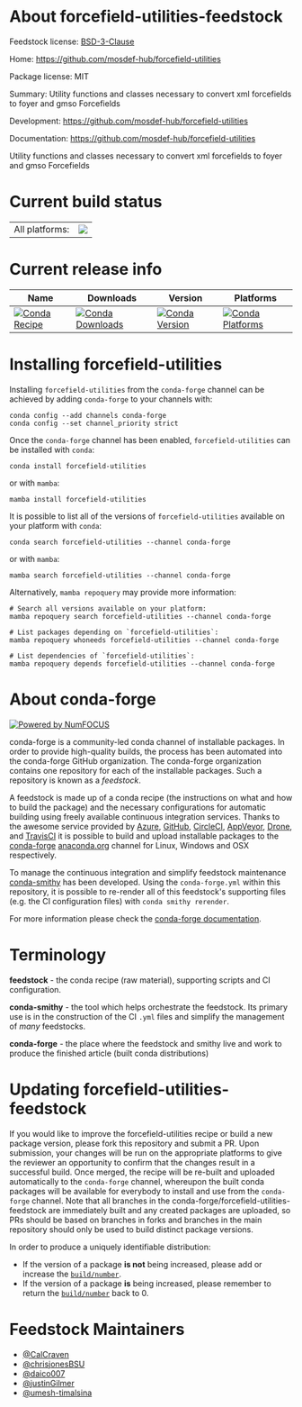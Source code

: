 About forcefield-utilities-feedstock
====================================

Feedstock license: [BSD-3-Clause](https://github.com/conda-forge/forcefield-utilities-feedstock/blob/main/LICENSE.txt)

Home: https://github.com/mosdef-hub/forcefield-utilities

Package license: MIT

Summary: Utility functions and classes necessary to convert xml forcefields to foyer and gmso Forcefields

Development: https://github.com/mosdef-hub/forcefield-utilities

Documentation: https://github.com/mosdef-hub/forcefield-utilities

Utility functions and classes necessary to convert xml forcefields to foyer and gmso Forcefields


Current build status
====================


<table><tr><td>All platforms:</td>
    <td>
      <a href="https://dev.azure.com/conda-forge/feedstock-builds/_build/latest?definitionId=15810&branchName=main">
        <img src="https://dev.azure.com/conda-forge/feedstock-builds/_apis/build/status/forcefield-utilities-feedstock?branchName=main">
      </a>
    </td>
  </tr>
</table>

Current release info
====================

| Name | Downloads | Version | Platforms |
| --- | --- | --- | --- |
| [![Conda Recipe](https://img.shields.io/badge/recipe-forcefield--utilities-green.svg)](https://anaconda.org/conda-forge/forcefield-utilities) | [![Conda Downloads](https://img.shields.io/conda/dn/conda-forge/forcefield-utilities.svg)](https://anaconda.org/conda-forge/forcefield-utilities) | [![Conda Version](https://img.shields.io/conda/vn/conda-forge/forcefield-utilities.svg)](https://anaconda.org/conda-forge/forcefield-utilities) | [![Conda Platforms](https://img.shields.io/conda/pn/conda-forge/forcefield-utilities.svg)](https://anaconda.org/conda-forge/forcefield-utilities) |

Installing forcefield-utilities
===============================

Installing `forcefield-utilities` from the `conda-forge` channel can be achieved by adding `conda-forge` to your channels with:

```
conda config --add channels conda-forge
conda config --set channel_priority strict
```

Once the `conda-forge` channel has been enabled, `forcefield-utilities` can be installed with `conda`:

```
conda install forcefield-utilities
```

or with `mamba`:

```
mamba install forcefield-utilities
```

It is possible to list all of the versions of `forcefield-utilities` available on your platform with `conda`:

```
conda search forcefield-utilities --channel conda-forge
```

or with `mamba`:

```
mamba search forcefield-utilities --channel conda-forge
```

Alternatively, `mamba repoquery` may provide more information:

```
# Search all versions available on your platform:
mamba repoquery search forcefield-utilities --channel conda-forge

# List packages depending on `forcefield-utilities`:
mamba repoquery whoneeds forcefield-utilities --channel conda-forge

# List dependencies of `forcefield-utilities`:
mamba repoquery depends forcefield-utilities --channel conda-forge
```


About conda-forge
=================

[![Powered by
NumFOCUS](https://img.shields.io/badge/powered%20by-NumFOCUS-orange.svg?style=flat&colorA=E1523D&colorB=007D8A)](https://numfocus.org)

conda-forge is a community-led conda channel of installable packages.
In order to provide high-quality builds, the process has been automated into the
conda-forge GitHub organization. The conda-forge organization contains one repository
for each of the installable packages. Such a repository is known as a *feedstock*.

A feedstock is made up of a conda recipe (the instructions on what and how to build
the package) and the necessary configurations for automatic building using freely
available continuous integration services. Thanks to the awesome service provided by
[Azure](https://azure.microsoft.com/en-us/services/devops/), [GitHub](https://github.com/),
[CircleCI](https://circleci.com/), [AppVeyor](https://www.appveyor.com/),
[Drone](https://cloud.drone.io/welcome), and [TravisCI](https://travis-ci.com/)
it is possible to build and upload installable packages to the
[conda-forge](https://anaconda.org/conda-forge) [anaconda.org](https://anaconda.org/)
channel for Linux, Windows and OSX respectively.

To manage the continuous integration and simplify feedstock maintenance
[conda-smithy](https://github.com/conda-forge/conda-smithy) has been developed.
Using the ``conda-forge.yml`` within this repository, it is possible to re-render all of
this feedstock's supporting files (e.g. the CI configuration files) with ``conda smithy rerender``.

For more information please check the [conda-forge documentation](https://conda-forge.org/docs/).

Terminology
===========

**feedstock** - the conda recipe (raw material), supporting scripts and CI configuration.

**conda-smithy** - the tool which helps orchestrate the feedstock.
                   Its primary use is in the construction of the CI ``.yml`` files
                   and simplify the management of *many* feedstocks.

**conda-forge** - the place where the feedstock and smithy live and work to
                  produce the finished article (built conda distributions)


Updating forcefield-utilities-feedstock
=======================================

If you would like to improve the forcefield-utilities recipe or build a new
package version, please fork this repository and submit a PR. Upon submission,
your changes will be run on the appropriate platforms to give the reviewer an
opportunity to confirm that the changes result in a successful build. Once
merged, the recipe will be re-built and uploaded automatically to the
`conda-forge` channel, whereupon the built conda packages will be available for
everybody to install and use from the `conda-forge` channel.
Note that all branches in the conda-forge/forcefield-utilities-feedstock are
immediately built and any created packages are uploaded, so PRs should be based
on branches in forks and branches in the main repository should only be used to
build distinct package versions.

In order to produce a uniquely identifiable distribution:
 * If the version of a package **is not** being increased, please add or increase
   the [``build/number``](https://docs.conda.io/projects/conda-build/en/latest/resources/define-metadata.html#build-number-and-string).
 * If the version of a package **is** being increased, please remember to return
   the [``build/number``](https://docs.conda.io/projects/conda-build/en/latest/resources/define-metadata.html#build-number-and-string)
   back to 0.

Feedstock Maintainers
=====================

* [@CalCraven](https://github.com/CalCraven/)
* [@chrisjonesBSU](https://github.com/chrisjonesBSU/)
* [@daico007](https://github.com/daico007/)
* [@justinGilmer](https://github.com/justinGilmer/)
* [@umesh-timalsina](https://github.com/umesh-timalsina/)

